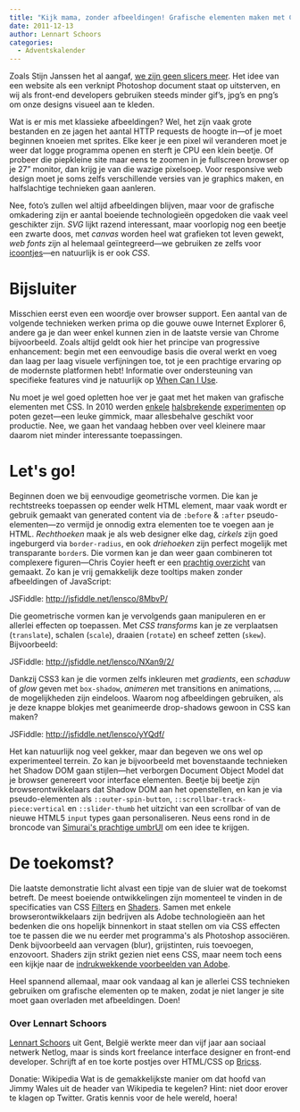 ```yaml
---
title: "Kijk mama, zonder afbeeldingen! Grafische elementen maken met CSS"
date: 2011-12-13
author: Lennart Schoors
categories: 
  - Adventskalender
---
```

Zoals Stijn Janssen het al aangaf, [we zijn geen slicers meer](/blog/2011/12/waarom-een-slicer-een-front-end-developer-is-geworden). Het idee van een website als een verknipt Photoshop document staat op uitsterven, en wij als front-end developers gebruiken steeds minder gif’s, jpg’s en png’s om onze designs visueel aan te kleden.

Wat is er mis met klassieke afbeeldingen? Wel, het zijn vaak grote bestanden en ze jagen het aantal HTTP requests de hoogte in—of je moet beginnen knoeien met sprites. Elke keer je een pixel wil veranderen moet je weer dat logge programma openen en sterft je CPU een klein beetje. Of probeer die piepkleine site maar eens te zoomen in je fullscreen browser op je 27” monitor, dan krijg je van die wazige pixelsoep. Voor responsive web design moet je soms zelfs verschillende versies van je graphics maken, en halfslachtige technieken gaan aanleren.

Nee, foto’s zullen wel altijd afbeeldingen blijven, maar voor de grafische omkadering zijn er aantal boeiende technologieën opgedoken die vaak veel geschikter zijn. *SVG* lijkt razend interessant, maar voorlopig nog een beetje een zwarte doos, met *canvas* worden heel wat grafieken tot leven gewekt, *web fonts* zijn al helemaal geïntegreerd—we gebruiken ze zelfs voor [icoontjes](http://css-tricks.com/examples/IconFont/)—en natuurlijk is er ook *CSS*.

# Bijsluiter

Misschien eerst even een woordje over browser support. Een aantal van de volgende technieken werken prima op die gouwe ouwe Internet Explorer 6, andere ga je dan weer enkel kunnen zien in de laatste versie van Chrome bijvoorbeeld. Zoals altijd geldt ook hier het principe van progressive enhancement: begin met een eenvoudige basis die overal werkt en voeg dan laag per laag visuele verfijningen toe, tot je een prachtige ervaring op de modernste platformen hebt! Informatie over ondersteuning van specifieke features vind je natuurlijk op [When Can I Use](http://www.caniuse.com/).

Nu moet je wel goed opletten hoe ver je gaat met het maken van grafische elementen met CSS. In 2010 werden [enkele](http://desandro.com/articles/opera-logo-css) [halsbrekende](http://graphicpeel.com/cssiosicons) [experimenten](http://lensco.be/2010/04/04/css-world-clocks) op poten gezet—een leuke gimmick, maar allesbehalve geschikt voor productie. Nee, we gaan het vandaag hebben over veel kleinere maar daarom niet minder interessante toepassingen.

# Let's go!

Beginnen doen we bij eenvoudige geometrische vormen. Die kan je rechtstreeks toepassen op eender welk HTML element, maar vaak wordt er gebruik gemaakt van generated content via de `:before` & `:after` pseudo-elementen—zo vermijd je onnodig extra elementen toe te voegen aan je HTML. *Rechthoeken* maak je als web designer elke dag, *cirkels* zijn goed ingeburgerd via `border-radius`, en ook *driehoeken* zijn perfect mogelijk met transparante `border`s. Die vormen kan je dan weer gaan combineren tot complexere figuren—Chris Coyier heeft er een [prachtig overzicht](http://css-tricks.com/examples/ShapesOfCSS) van gemaakt. Zo kan je vrij gemakkelijk deze tooltips maken zonder afbeeldingen of JavaScript:

JSFiddle: <http://jsfiddle.net/lensco/8MbvP/>

Die geometrische vormen kan je vervolgends gaan manipuleren en er allerlei effecten op toepassen. Met *CSS transforms* kan je ze verplaatsen (`translate`), schalen (`scale`), draaien (`rotate`) en scheef zetten (`skew`). Bijvoorbeeld:

JSFiddle: <http://jsfiddle.net/lensco/NXan9/2/>

Dankzij CSS3 kan je die vormen zelfs inkleuren met *gradients*, een *schaduw* of *glow* geven met `box-shadow`, *animeren* met transitions en animations, … de mogelijkheden zijn eindeloos. Waarom nog afbeeldingen gebruiken, als je deze knappe blokjes met geanimeerde drop-shadows gewoon in CSS kan maken?

JSFiddle: <http://jsfiddle.net/lensco/yYQdf/>

Het kan natuurlijk nog veel gekker, maar dan begeven we ons wel op experimenteel terrein. Zo kan je bijvoorbeeld met bovenstaande technieken het Shadow DOM gaan stijlen—het verborgen Document Object Model dat je browser genereert voor interface elementen. Beetje bij beetje zijn browserontwikkelaars dat Shadow DOM aan het openstellen, en kan je via pseudo-elementen als `::outer-spin-button`, `::scrollbar-track-piece:vertical` en `::slider-thumb` het uitzicht van een scrollbar of van de nieuwe HTML5 `input` types gaan personaliseren. Neus eens rond in de broncode van [Simurai's prachtige umbrUI](http://lab.simurai.com/css/umbrui/) om een idee te krijgen.

# De toekomst?

Die laatste demonstratie licht alvast een tipje van de sluier wat de toekomst betreft. De meest boeiende ontwikkelingen zijn momenteel te vinden in de specificaties van CSS [Filters](https://dvcs.w3.org/hg/FXTF/raw-file/tip/filters/Filters.src.html) en [Shaders](https://dvcs.w3.org/hg/FXTF/raw-file/tip/custom/index.html). Samen met enkele browserontwikkelaars zijn bedrijven als Adobe technologieën aan het bedenken die ons hopelijk binnenkort in staat stellen om via CSS effecten toe te passen die we nu eerder met programma's als Photoshop associëren. Denk bijvoorbeeld aan vervagen (blur), grijstinten, ruis toevoegen, enzovoort. Shaders zijn strikt gezien niet eens CSS, maar neem toch eens een kijkje naar de [indrukwekkende voorbeelden van Adobe](http://www.adobe.com/devnet/html5/articles/css-shaders.html).

Heel spannend allemaal, maar ook vandaag al kan je allerlei CSS technieken gebruiken om grafische elementen op te maken, zodat je niet langer je site moet gaan overladen met afbeeldingen. Doen!

### Over Lennart Schoors
<!-- <img src="/archief/_img/2011/12/lennart-schoors.jpg" alt="Foto van lennart schoors uit 2011" class="floating-portrait"> -->
[Lennart Schoors](http://lensco.be/) uit Gent, België werkte meer dan vijf jaar aan sociaal netwerk Netlog, maar is sinds kort freelance interface designer en front-end developer. Schrijft af en toe korte postjes over HTML/CSS op [Bricss](http://bricss.net/).

Donatie: Wikipedia
Wat is de gemakkelijkste manier om dat hoofd van Jimmy Wales uit de header van Wikipedia te kegelen? Hint: niet door erover te klagen op Twitter. Gratis kennis voor de hele wereld, hoera!
